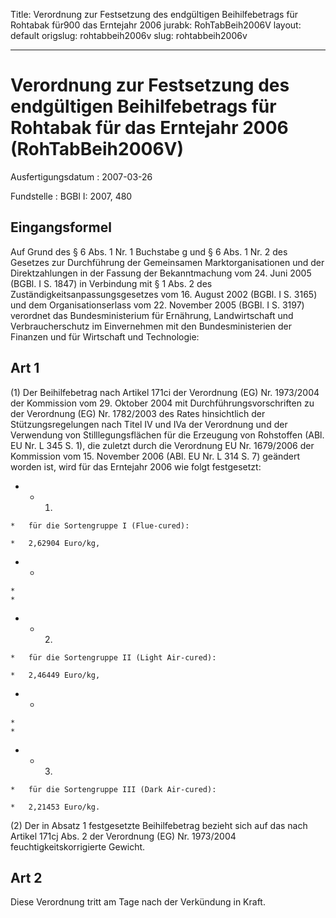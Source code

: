 Title: Verordnung zur Festsetzung des endgültigen Beihilfebetrags für Rohtabak für900
  das Erntejahr 2006
jurabk: RohTabBeih2006V
layout: default
origslug: rohtabbeih2006v
slug: rohtabbeih2006v

---

# Verordnung zur Festsetzung des endgültigen Beihilfebetrags für Rohtabak für das Erntejahr 2006 (RohTabBeih2006V)

Ausfertigungsdatum
:   2007-03-26

Fundstelle
:   BGBl I: 2007, 480



## Eingangsformel

Auf Grund des § 6 Abs. 1 Nr. 1 Buchstabe g und § 6 Abs. 1 Nr. 2 des
Gesetzes zur Durchführung der Gemeinsamen Marktorganisationen und der
Direktzahlungen in der Fassung der Bekanntmachung vom 24. Juni 2005
(BGBl. I S. 1847) in Verbindung mit § 1 Abs. 2 des
Zuständigkeitsanpassungsgesetzes vom 16. August 2002 (BGBl. I S. 3165)
und dem Organisationserlass vom 22. November 2005 (BGBl. I S. 3197)
verordnet das Bundesministerium für Ernährung, Landwirtschaft und
Verbraucherschutz im Einvernehmen mit den Bundesministerien der
Finanzen und für Wirtschaft und Technologie:


## Art 1

(1) Der Beihilfebetrag nach Artikel 171ci der Verordnung (EG) Nr.
1973/2004 der Kommission vom 29. Oktober 2004 mit
Durchführungsvorschriften zu der Verordnung (EG) Nr. 1782/2003 des
Rates hinsichtlich der Stützungsregelungen nach Titel IV und IVa der
Verordnung und der Verwendung von Stilllegungsflächen für die
Erzeugung von Rohstoffen (ABl. EU Nr. L 345 S. 1), die zuletzt durch
die Verordnung EU Nr. 1679/2006 der Kommission vom 15. November 2006
(ABl. EU Nr. L 314 S. 7) geändert worden ist, wird für das Erntejahr
2006 wie folgt festgesetzt:

*    *   1.

    *   für die Sortengruppe I (Flue-cured):

    *   2,62904 Euro/kg,


*    *
    *
    *

*    *   2.

    *   für die Sortengruppe II (Light Air-cured):

    *   2,46449 Euro/kg,


*    *
    *
    *

*    *   3.

    *   für die Sortengruppe III (Dark Air-cured):

    *   2,21453 Euro/kg.




(2) Der in Absatz 1 festgesetzte Beihilfebetrag bezieht sich auf das
nach Artikel 171cj Abs. 2 der Verordnung (EG) Nr. 1973/2004
feuchtigkeitskorrigierte Gewicht.


## Art 2

Diese Verordnung tritt am Tage nach der Verkündung in Kraft.

